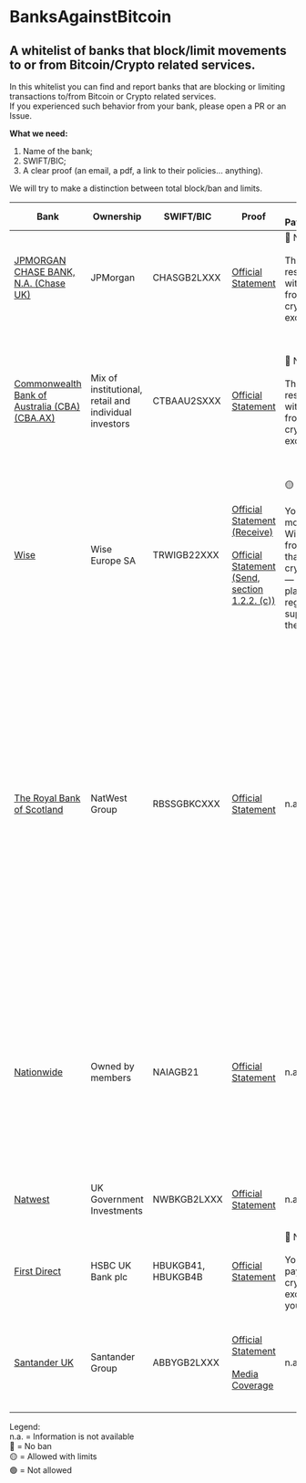 # BanksAgainstBitcoin
## A whitelist of banks that block/limit movements to or from Bitcoin/Crypto related services. ##

In this whitelist you can find and report banks that are blocking or limiting transactions to/from Bitcoin or Crypto related services.
<br>If you experienced such behavior from your bank, please open a PR or an Issue.

**What we need:**
1. Name of the bank;
2. SWIFT/BIC;
3. A clear proof (an email, a pdf, a link to their policies… anything).

We will try to make a distinction between total block/ban and limits.

Bank | Ownership | SWIFT/BIC | Proof | Receiving Payments Limits | Sending Payments Limits |
 ------------ | ------------- | ------- | ------- | ------- | -------
[JPMORGAN CHASE BANK, N.A. (Chase UK)](https://www.chase.co.uk/gb/en/) | JPMorgan | CHASGB2LXXX | [Official Statement](https://www.chase.co.uk/gb/en/support/crypto/) | :red_circle: NO BAN <br><br> They do not restrict withdrawals from cryptocurrency exchanges | :green_circle: TOTAL BAN |
[Commonwealth Bank of Australia (CBA) (CBA.AX)](https://www.commbank.com.au/) | Mix of institutional, retail and individual investors |  CTBAAU2SXXX  | [Official Statement](https://www.commbank.com.au/support/security/cryptocurrency-payments.html) | :red_circle: NO BAN <br><br>They do not restrict withdrawals from cryptocurrency exchanges | They limit the amount you can pay to certain accounts or merchants associated with cryptocurrency exchanges, to no more than $10,000 in total from all of your accounts each calendar month. |
[Wise](https://wise.com/) | Wise Europe SA | TRWIGB22XXX | [Official Statement (Receive)](https://wise.com/help/articles/2932118/incompatible-accounts-and-payments) <br><br>[Official Statement (Send, section 1.2.2. (c))](https://wise.com/gb/legal/acceptable-use-policy-eea) | :yellow_circle: PARTIAL BAN <br><br>You can receive money to your Wise account from a platform that deals with cryptocurrencies — as long as the platform is regulated and/or supervised in the EU or UK | :green_circle: TOTAL BAN
[The Royal Bank of Scotland](https://www.rbs.co.uk/) | NatWest Group | RBSSGBKCXXX | [Official Statement](https://www.supportcentre-rbs.co.uk/Searchable/1693188662/Payments-Cryptocurrency.htm) | n.a. | :yellow_circle: BANK TRANSFER, DEBIT CARD<br>:green_circle: CREDIT CARD<br><br> They block or limit online banking and mobile app Faster Payments and Debit Card transactions made to these exchanges to £1k a day and £5k in any 30-day period. <br>RBS also blocks the use of their Credit and Charge Cards to purchase cryptocurrency. The above steps apply to Personal, Business and Commercial customers. |
[Nationwide](https://www.nationwide.co.uk) | Owned by members | NAIAGB21 | [Official Statement](https://www.nationwide.co.uk/help/fraud-and-security/cryptocurrency-payment-restrictions/?et_cid=26323083&et_rid=170684709) | n.a. | :yellow_circle: BANK TRANSFER, DEBIT CARD<br>:green_circle: CREDIT CARD<br><br> Debit card purchases limited to £5,000 a day, or £100 a day if you have a FlexOne account. You can no longer use your credit card to purchase cryptocurrencies. |
[Natwest](https://www.natwestgroup.com) | UK Government Investments | NWBKGB2LXXX | [Official Statement](https://www.natwestgroup.com/news-and-insights/news-room/press-releases/financial-capability-and-learning/2023/mar/natwest-limits-crypto-payments.html) | n.a. | £1000 daily and £5000 30-day-limit imposed on cryptocurrency exchanges. |
[First Direct](https://www.firstdirect.com) | HSBC UK Bank plc | HBUKGB41, HBUKGB4B | [Official Statement](https://www.firstdirect.com/help/bank-accounts/payments-and-transfers/cryptocurrency/) | :red_circle: NO BAN<br><br>You can receive payments from cryptocurrency exchanges into your account. | £2,500 for a single payment and a total payment limit of £10,000 in any rolling 30-day period. |
[Santander UK](https://www.santander.co.uk) | Santander Group | ABBYGB2LXXX | [Official Statement](https://www.santander.co.uk/personal/support/fraud-and-security/cryptocurrency)<br><br> [Media Coverage](https://www.reuters.com/business/finance/santander-block-uk-transfers-crypto-exchanges-2023-2022-11-04) | n.a. | :yellow_circle: ALLOWED WITH LIMITS<br><br> A £1k limit per transaction, not surpassing £3k in any 30-day period. |




Legend:
<br>n.a. = Information is not available<br>
:red_circle: = No ban<br>
:yellow_circle: = Allowed with limits<br>
:green_circle: = Not allowed<br>
